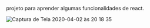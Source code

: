 projeto para aprender algumas funcionalidades de react.

![Captura de Tela 2020-04-02 às 20 18 35](https://user-images.githubusercontent.com/49245496/78308619-547aee80-751f-11ea-813c-7edfb2cf63b2.png)
